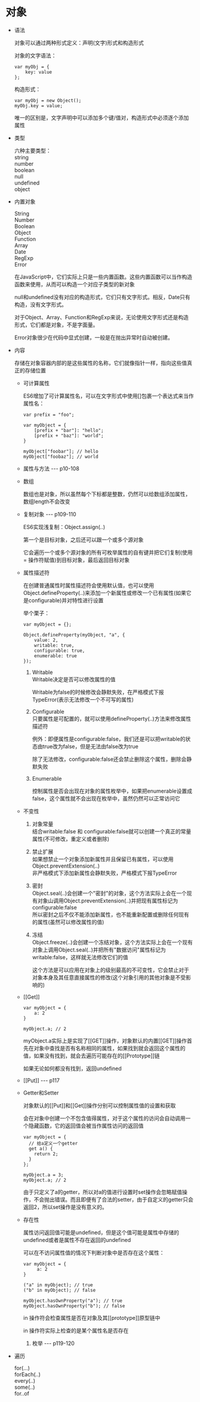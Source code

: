 # 对象  

- 语法  

  对象可以通过两种形式定义：声明(文字)形式和构造形式  

  对象的文字语法：
  ```
  var myObj = {
      key: value
  };
  ```
  构造形式：
  ```
  var myObj = new Object();
  myObj.key = value;
  ```
  唯一的区别是，文字声明中可以添加多个键/值对，构造形式中必须逐个添加属性  

- 类型  

  六种主要类型：  
  string  
  number  
  boolean  
  null  
  undefined  
  object  

- 内置对象  

  String  
  Number  
  Boolean  
  Object  
  Function  
  Array  
  Date  
  RegExp  
  Error  

  在JavaScript中，它们实际上只是一些内置函数。这些内置函数可以当作构造函数来使用，从而可以构造一个对应子类型的新对象  

  null和undefined没有对应的构造形式，它们只有文字形式。相反，Date只有构造，没有文字形式。  

  对于Object、Array、Function和RegExp来说，无论使用文字形式还是构造形式，它们都是对象，不是字面量。  

  Error对象很少在代码中显式创建，一般是在抛出异常时自动被创建。  

- 内容  

  存储在对象容器内部的是这些属性的名称，它们就像指针一样，指向这些值真正的存储位置  

  - 可计算属性  

    ES6增加了可计算属性名，可以在文字形式中使用[]包裹一个表达式来当作属性名：
    ```
    var prefix = "foo";

    var myObject = {
        [prefix + "bar"]: "hello";
        [prefix + "baz"]: "world";
    }

    myObject["foobar"]; // hello
    myObject["foobaz"]; // world
    ```

  - 属性与方法 --- p10-108  

  - 数组  

    数组也是对象，所以虽然每个下标都是整数，仍然可以给数组添加属性，数组length不会改变  

  - 复制对象 --- p109-110  

    ES6实现浅复制：Object.assign(..)  

    第一个是目标对象，之后还可以跟一个或多个源对象  

    它会遍历一个或多个源对象的所有可枚举属性的自有键并把它们复制(使用 = 操作符赋值)到目标对象，最后返回目标对象  

  - 属性描述符  

    在创建普通属性时属性描述符会使用默认值，也可以使用Object.defineProperty(..)来添加一个新属性或修改一个已有属性(如果它是configurable)并对特性进行设置  

    举个栗子：
    ```
    var myObject = {};

    Object.defineProperty(myObject, "a", {
        value: 2,
        writable: true,
        configurable: true,
        enumerable: true
    });
    ```
    1. Writable  
       Writable决定是否可以修改属性的值  

       Writable为false的时候修改会静默失败，在严格模式下报TypeError(表示无法修改一个不可写的属性)

    2. Configurable  
       只要属性是可配置的，就可以使用defineProperty(..)方法来修改属性描述符  

       例外：即便属性是configurable:false，我们还是可以把writable的状态由true改为false，但是无法由false改为true  

       除了无法修改，configurable:false还会禁止删除这个属性，删除会静默失败

    3. Enumerable  

       控制属性是否会出现在对象的属性枚举中，如果把enumerable设置成false，这个属性就不会出现在枚举中，虽然仍然可以正常访问它  

  - 不变性  

    1. 对象常量  
       结合writable:false 和 configurable:false就可以创建一个真正的常量属性(不可修改，重定义或者删除)  

    2. 禁止扩展  
       如果想禁止一个对象添加新属性并且保留已有属性，可以使用Object.preventExtension(..)  
       非严格模式下添加新属性会静默失败，严格模式下报TypeError  

    3. 密封  
       Object.seal(..)会创建一个"密封"的对象，这个方法实际上会在一个现有对象山调用Object.preventExtension(..)并把现有属性标记为configurable:false  
       所以密封之后不仅不能添加新属性，也不能重新配置或删除任何现有的属性(虽然可以修改属性的值)  

    4. 冻结  
       Object.freeze(..)会创建一个冻结对象，这个方法实际上会在一个现有对象上调用Object.seal(..)并把所有"数据访问"属性标记为writable:false，这样就无法修改它们的值  

       这个方法是可以应用在对象上的级别最高的不可变性，它会禁止对于对象本身及其任意直接属性的修改(这个对象引用的其他对象是不受影响的)  

  - [[Get]]  
     ```
     var myObject = {
         a: 2
     }

     myObject.a; // 2
     ```
    myObject.a实际上是实现了[[GET]]操作，对象默认的内置[[GET]]操作首先在对象中查找是否有名称相同的属性，如果找到就会返回这个属性的值，如果没有找到，就会去遍历可能存在的[[Prototype]]链  

    如果无论如何都没有找到，返回undefined  

  - [[Put]] --- p117  

  - Getter和Setter  

    对象默认的[[Put]]和[[Get]]操作分别可以控制属性值的设置和获取  

    会在对象中创建一个不包含值得属性，对于这个属性的访问会自动调用一个隐藏函数，它的返回值会被当作属性访问的返回值  
    ```
    var myObject = {
      // 给a定义一个getter
      get a() {
        return 2;
      }
    };
    
    myObject.a = 3;
    myObject.a; // 2
    ```  
    由于只定义了a的getter，所以对a的值进行设置时set操作会忽略赋值操作，不会抛出错误。而且即便有了合法的setter，由于自定义的getter只会返回2，所以set操作是没有意义的。

  - 存在性  

    属性访问返回值可能是undefined，但是这个值可能是属性中存储的undefined或者是属性不存在返回的undefined  

    可以在不访问属性值的情况下判断对象中是否存在这个属性：
    ```
    var myObject = {
         a: 2
    }

    ("a" in myObject); // true
    ("b" in myObject); // false

    myObject.hasOwnProperty("a"); // true
    myObject.hasOwnProperty("b"); // false
    ```
    in 操作符会检查属性是否在对象及其[[prototype]]原型链中  

    in 操作符实际上检查的是某个属性名是否存在  

    1. 枚举 --- p119-120  

- 遍历  

  for(...)  
  forEach(..)  
  every(..)  
  some(..)  
  for..of  
